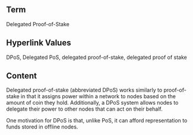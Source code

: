 ## Term

Delegated Proof-of-Stake

## Hyperlink Values

DPoS, Delegated PoS, delegated proof-of-stake, delegated proof of stake

## Content

Delegated proof-of-stake (abbreviated DPoS) works similarly to proof-of-stake in that it assigns power within a network to nodes based on the amount of coin they hold. Additionally, a DPoS system allows nodes to delegate their power to other nodes that can act on their behalf. 

One motivation for DPoS is that, unlike PoS, it can afford representation to funds stored in offline nodes.
